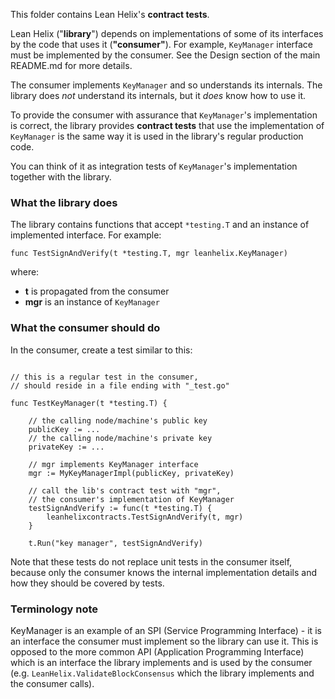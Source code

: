 This folder contains Lean Helix's **contract tests**.

Lean Helix ("**library**") depends on implementations of some
of its interfaces by the code that uses it (**"consumer"**).
For example, `KeyManager` interface must be implemented by the consumer.
See the Design section of the main README.md for more details.

The consumer implements `KeyManager` and so understands its internals.
The library does *not* understand its internals,
but it *does* know how to use it.

To provide the consumer with assurance that `KeyManager`'s implementation
is correct, the library provides **contract tests** that use
the implementation of `KeyManager` is the same way it is used in the
library's regular production code.

You can think of it as integration tests of `KeyManager`'s
implementation together with the library.

### What the library does
The library contains functions that accept `*testing.T`
and an instance of implemented interface. For example:
```
func TestSignAndVerify(t *testing.T, mgr leanhelix.KeyManager)
```
where:
 * **t** is propagated from the consumer
 * **mgr** is an instance of `KeyManager`


### What the consumer should do
In the consumer, create a test similar to this:
```

// this is a regular test in the consumer,
// should reside in a file ending with "_test.go"

func TestKeyManager(t *testing.T) {

	// the calling node/machine's public key
	publicKey := ...
	// the calling node/machine's private key
	privateKey := ...

	// mgr implements KeyManager interface
	mgr := MyKeyManagerImpl(publicKey, privateKey)

	// call the lib's contract test with "mgr",
	// the consumer's implementation of KeyManager
	testSignAndVerify := func(t *testing.T) {
		leanhelixcontracts.TestSignAndVerify(t, mgr)
	}

	t.Run("key manager", testSignAndVerify)

```

Note that these tests do not replace unit tests in the consumer itself,
because only the consumer knows the internal implementation details
and how they should be covered by tests.

### Terminology note
KeyManager is an example of an SPI (Service Programming Interface) -
it is an interface the consumer must implement so the library can use it.
This is opposed to the more common API (Application Programming Interface)
which is an interface the library implements and is used by the consumer
(e.g. `LeanHelix.ValidateBlockConsensus` which the library implements
and the consumer calls).
